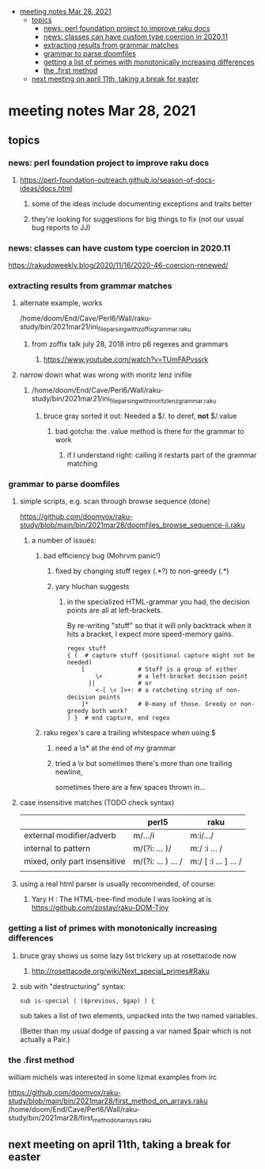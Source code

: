 - [meeting notes Mar 28, 2021](#org6f2d7d1)
  - [topics](#org86630cf)
    - [news: perl foundation project to improve raku docs](#orgffc643e)
    - [news: classes can have custom type coercion in 2020.11](#org9dee68f)
    - [extracting results from grammar matches](#orgf40d052)
    - [grammar to parse doomfiles](#org919cfde)
    - [getting a list of primes with monotonically increasing differences](#org8231c96)
    - [the .first method](#org8eeab8c)
  - [next meeting on april 11th, taking a break for easter](#org1b590ec)


<a id="org6f2d7d1"></a>

# meeting notes Mar 28, 2021


<a id="org86630cf"></a>

## topics


<a id="orgffc643e"></a>

### news: perl foundation project to improve raku docs

1.  <https://perl-foundation-outreach.github.io/season-of-docs-ideas/docs.html>

    1.  some of the ideas include documenting exceptions and traits better
    
    2.  they're looking for suggestions for big things to fix (not our usual bug reports to JJ)


<a id="org9dee68f"></a>

### news: classes can have custom type coercion in 2020.11

<https://rakudoweekly.blog/2020/11/16/2020-46-coercion-renewed/>


<a id="orgf40d052"></a>

### extracting results from grammar matches

1.  alternate example, works

    /home/doom/End/Cave/Perl6/Wall/raku-study/bin/2021mar21/ini<sub>file</sub><sub>parsing</sub><sub>with</sub><sub>zoffix</sub><sub>grammar.raku</sub>
    
    1.  from zoffix talk july 28, 2018 intro p6 regexes and grammars
    
        1.  <https://www.youtube.com/watch?v=TUmFAPvssrk>

2.  narrow down what was wrong with moritz lenz inifile

    1.  /home/doom/End/Cave/Perl6/Wall/raku-study/bin/2021mar21/ini<sub>file</sub><sub>parsing</sub><sub>with</sub><sub>moritz</sub><sub>lenz</sub><sub>grammar.raku</sub>
    
        1.  bruce gray sorted it out: Needed a $/.<value> to deref, **not** $/.value
        
            1.  bad gotcha: the .value method is there for the grammar to work
            
                1.  if I understand right: calling it restarts part of the grammar matching


<a id="org919cfde"></a>

### grammar to parse doomfiles

1.  simple scripts, e.g. scan through browse sequence (done)

    <https://github.com/doomvox/raku-study/blob/main/bin/2021mar28/doomfiles_browse_sequence-ii.raku>
    
    1.  a number of issues:
    
        1.  bad efficiency bug (Mohrvm panic!)
        
            1.  fixed by changing   stuff regex (.\*?) to non-greedy (.\*)
            
            2.  yary hluchan suggests
            
                1.  in the specialized HTML-grammar you had, the decision points are all at left-brackets.
                
                    By re-writing "stuff" so that it will only backtrack when it hits a bracket, I expect more speed-memory gains.
                    
                    ```perl6-mode
                    regex stuff
                    { (  # capture stuff (positional capture might not be needed)
                        [               # Stuff is a group of either
                            \<          # a left-bracket decision point
                          ||            # or
                            <-[ \< ]>+: # a ratcheting string of non-decision points
                        ]*              # 0-many of those. Greedy or non-greedy both work?
                    ) }  # end capture, end regex
                    ```
        
        2.  raku regex's care a trailing whitespace when using $
        
            1.  need a \s* at the end of my grammar
            
            2.  tried a \v but sometimes there's more than one trailing newline,
            
                sometimes there are a few spaces thrown in&#x2026;

2.  case insensitive matches (TODO check syntax)

    |                              | perl5                        | raku                            |
    |---------------------------- |---------------------------- |------------------------------- |
    | external modifier/adverb     | m/&#x2026;/i                 | m:i/&#x2026;/                   |
    | internal to pattern          | m/(?i: &#x2026; )/           | m:/ :i &#x2026; /               |
    | mixed, only part insensitive | m/(?i: &#x2026; ) &#x2026; / | m:/ [ :i &#x2026; ] &#x2026;  / |
    |                              |                              |                                 |

3.  using a real html parser is usually recommended, of course:

    1.  Yary H : The HTML-tree-find module I was looking at is <https://github.com/zostay/raku-DOM-Tiny>


<a id="org8231c96"></a>

### getting a list of primes with monotonically increasing differences

1.  bruce gray shows us some lazy list trickery up at rosettacode now

    1.  <http://rosettacode.org/wiki/Next_special_primes#Raku>

2.  sub with "destructuring" syntax:

    ```perl6-mode
    sub is-special ( ($previous, $gap) ) {
    ```
    
    sub takes a list of two elements, unpacked into the two named variables.
    
    (Better than my usual dodge of passing a var named $pair which is not actually a Pair.)


<a id="org8eeab8c"></a>

### the .first method

william michels was interested in some lizmat examples from irc

<https://github.com/doomvox/raku-study/blob/main/bin/2021mar28/first_method_on_arrays.raku> /home/doom/End/Cave/Perl6/Wall/raku-study/bin/2021mar28/first<sub>method</sub><sub>on</sub><sub>arrays.raku</sub>


<a id="org1b590ec"></a>

## next meeting on april 11th, taking a break for easter
